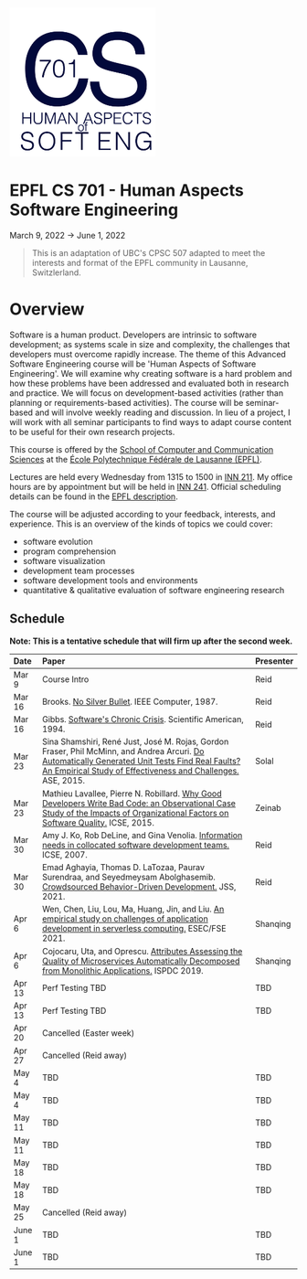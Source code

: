 <img src="logo.png" width="256px" alt="CPSC 507 Advanced Software Engineering">

# EPFL CS 701 - Human Aspects Software Engineering

March 9, 2022 -> June 1, 2022


> This is an adaptation of UBC's CPSC 507 adapted to meet the interests and format of the EPFL community in Lausanne, Switzlerland.


# Overview

Software is a human product. Developers are intrinsic to software development; as systems scale in size and complexity, the challenges that developers must overcome rapidly increase. The theme of this Advanced Software Engineering course will be 'Human Aspects of Software Engineering'. We will examine why creating software is a hard problem and how these problems have been addressed and evaluated both in research and practice. We will focus on development-based activities (rather than planning or requirements-based activities). The course will be seminar-based and will involve weekly reading and discussion. In lieu of a project, I will work with all seminar participants to find ways to adapt course content to be useful for their own research projects.

This course is offered by the [School of Computer and Communication Sciences](https://www.epfl.ch/schools/ic/) at the [École Polytechnique Fédérale de Lausanne (EPFL)](http://epfl.ch).

Lectures are held every Wednesday from 1315 to 1500 in [INN 211](https://plan.epfl.ch/?room==INN%20211). My office hours are by appointment but will be held in [INN 241](https://plan.epfl.ch/?room==INN%20241). Official scheduling details can be found in the [EPFL description](https://edu.epfl.ch/studyplan/en/doctoral_school/computer-and-communication-sciences/coursebook/human-aspects-of-software-engineering-CS-701).

The course will be adjusted according to your feedback, interests, and experience. This is an overview of the kinds of topics we could cover:

* software evolution
* program comprehension
* software visualization
* development team processes
* software development tools and environments
* quantitative &amp; qualitative evaluation of software engineering research

## Schedule

**Note: This is a tentative schedule that will firm up after the second week.**

| Date      	| Paper						                    | Presenter |
| :--       	|:--                                          | :--       |
| Mar 9   	| Course Intro 			                       | Reid   |
| Mar 16    	| Brooks. [No Silver Bullet](http://dx.doi.org/10.1109/MC.1987.1663532). IEEE Computer, 1987.  | Reid |
| Mar 16    	| Gibbs. [Software's Chronic Crisis](http://selab.csuohio.edu/~nsridhar/teaching/fall06/eec521/). Scientific American, 1994. | Reid |
| Mar 23   	|	Sina Shamshiri, René Just, José M. Rojas, Gordon Fraser, Phil McMinn, and Andrea Arcuri. [Do Automatically Generated Unit Tests Find Real Faults? An Empirical Study of Effectiveness and Challenges.](https://doi.org/10.1109/ASE.2015.86) ASE, 2015. | Solal   |
| Mar 23   	| Mathieu Lavallee, Pierre N. Robillard. [Why Good Developers Write Bad Code: an Observational Case Study of the Impacts of Organizational Factors on Software Quality.](https://doi.org/10.1109/ICSE.2015.83) ICSE, 2015. | Zeinab   |
| Mar 30   	| Amy J. Ko, Rob DeLine, and Gina Venolia. [Information needs in collocated software development teams.](https://doi.org/10.1109/ICSE.2007.45) ICSE, 2007. 			                       | Reid   |
| Mar 30 | Emad Aghayia, Thomas D. LaTozaa, Paurav Surendraa, and Seyedmeysam Abolghasemib. [Crowdsourced Behavior-Driven Development.](https://cs.gmu.edu/~tlatoza/papers/jss2021.pdf) JSS, 2021. | Reid |
| Apr 6   	| Wen, Chen, Liu, Lou, Ma, Huang, Jin, and Liu. [An empirical study on challenges of application development in serverless computing.](https://doi.org/10.1145/3468264.3468558) ESEC/FSE 2021.  | Shanqing |
| Apr 6   	| Cojocaru, Uta, and Oprescu. [Attributes Assessing the Quality of Microservices Automatically Decomposed from Monolithic Applications.](https://dx.doi.org/10.1109/ISPDC.2019.00021) ISPDC 2019.  | Shanqing |
| Apr 13   	| Perf Testing TBD 			                       | TBD  |
| Apr 13   	| Perf Testing TBD 			                       | TBD  |
| Apr 20   	| Cancelled (Easter week) 	       |      |
| Apr 27   	| Cancelled (Reid away) 	         |      |
| May 4   	| TBD 			                       | TBD  |
| May 4   	| TBD 			                       | TBD  |
| May 11   	| TBD 			                       | TBD  |
| May 11   	| TBD 			                       | TBD  |
| May 18   	| TBD 			                       | TBD  |
| May 18   	| TBD 			                       | TBD  |
| May 25   	| Cancelled (Reid away)            |      |
| June 1   	| TBD 			                       | TBD  |
| June 1   	| TBD 			                       | TBD  |

